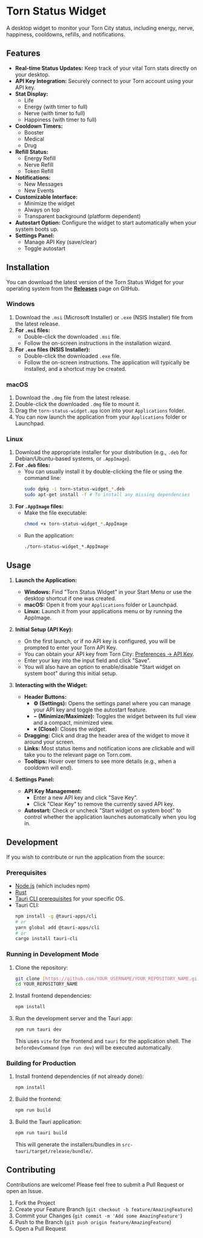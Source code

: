 # Torn Status Widget

A desktop widget to monitor your Torn City status, including energy, nerve, happiness, cooldowns, refills, and notifications.

## Features

* **Real-time Status Updates:** Keep track of your vital Torn stats directly on your desktop.
* **API Key Integration:** Securely connect to your Torn account using your API key.
* **Stat Display:**
    * Life
    * Energy (with timer to full)
    * Nerve (with timer to full)
    * Happiness (with timer to full)
* **Cooldown Timers:**
    * Booster
    * Medical
    * Drug
* **Refill Status:**
    * Energy Refill
    * Nerve Refill
    * Token Refill
* **Notifications:**
    * New Messages
    * New Events
* **Customizable Interface:**
    * Minimize the widget
    * Always on top
    * Transparent background (platform dependent)
* **Autostart Option:** Configure the widget to start automatically when your system boots up.
* **Settings Panel:**
    * Manage API Key (save/clear)
    * Toggle autostart

## Installation

You can download the latest version of the Torn Status Widget for your operating system from the [**Releases**](https://github.com/gnsc4/TornWidget/releases) page on GitHub.

### Windows

1.  Download the `.msi` (Microsoft Installer) or `.exe` (NSIS Installer) file from the latest release.
2.  **For `.msi` files:**
    * Double-click the downloaded `.msi` file.
    * Follow the on-screen instructions in the installation wizard.
3.  **For `.exe` files (NSIS Installer):**
    * Double-click the downloaded `.exe` file.
    * Follow the on-screen instructions. The application will typically be installed, and a shortcut may be created.

### macOS

1.  Download the `.dmg` file from the latest release.
2.  Double-click the downloaded `.dmg` file to mount it.
3.  Drag the `torn-status-widget.app` icon into your `Applications` folder.
4.  You can now launch the application from your `Applications` folder or Launchpad.

### Linux

1.  Download the appropriate installer for your distribution (e.g., `.deb` for Debian/Ubuntu-based systems, or `.AppImage`).
2.  **For `.deb` files:**
    * You can usually install it by double-clicking the file or using the command line:
        ```bash
        sudo dpkg -i torn-status-widget_*.deb
        sudo apt-get install -f # To install any missing dependencies
        ```
3.  **For `.AppImage` files:**
    * Make the file executable:
        ```bash
        chmod +x torn-status-widget_*.AppImage
        ```
    * Run the application:
        ```bash
        ./torn-status-widget_*.AppImage
        ```

## Usage

1.  **Launch the Application:**
    * **Windows:** Find "Torn Status Widget" in your Start Menu or use the desktop shortcut if one was created.
    * **macOS:** Open it from your `Applications` folder or Launchpad.
    * **Linux:** Launch it from your applications menu or by running the AppImage.

2.  **Initial Setup (API Key):**
    * On the first launch, or if no API key is configured, you will be prompted to enter your Torn API Key.
    * You can obtain your API key from Torn City: [Preferences -> API Key](https://www.torn.com/preferences.php#tab=api).
    * Enter your key into the input field and click "Save".
    * You will also have an option to enable/disable "Start widget on system boot" during this initial setup.

3.  **Interacting with the Widget:**
    * **Header Buttons:**
        * **⚙️ (Settings):** Opens the settings panel where you can manage your API key and toggle the autostart feature.
        * **− (Minimize/Maximize):** Toggles the widget between its full view and a compact, minimized view.
        * **× (Close):** Closes the widget.
    * **Dragging:** Click and drag the header area of the widget to move it around your screen.
    * **Links:** Most status items and notification icons are clickable and will take you to the relevant page on Torn.com.
    * **Tooltips:** Hover over timers to see more details (e.g., when a cooldown will end).

4.  **Settings Panel:**
    * **API Key Management:**
        * Enter a new API key and click "Save Key".
        * Click "Clear Key" to remove the currently saved API key.
    * **Autostart:** Check or uncheck "Start widget on system boot" to control whether the application launches automatically when you log in.

## Development

If you wish to contribute or run the application from the source:

### Prerequisites

* [Node.js](https://nodejs.org/) (which includes npm)
* [Rust](https://www.rust-lang.org/tools/install)
* [Tauri CLI prerequisites](https://tauri.app/v1/guides/getting-started/prerequisites) for your specific OS.
* Tauri CLI:
    ```bash
    npm install -g @tauri-apps/cli
    # or
    yarn global add @tauri-apps/cli
    # or
    cargo install tauri-cli
    ```

### Running in Development Mode

1.  Clone the repository:
    ```bash
    git clone [https://github.com/YOUR_USERNAME/YOUR_REPOSITORY_NAME.git](https://github.com/YOUR_USERNAME/YOUR_REPOSITORY_NAME.git)
    cd YOUR_REPOSITORY_NAME
    ```
2.  Install frontend dependencies:
    ```bash
    npm install
    ```
3.  Run the development server and the Tauri app:
    ```bash
    npm run tauri dev
    ```
    This uses `vite` for the frontend and `tauri` for the application shell. The `beforeDevCommand` (`npm run dev`) will be executed automatically.

### Building for Production

1.  Install frontend dependencies (if not already done):
    ```bash
    npm install
    ```
2.  Build the frontend:
    ```bash
    npm run build
    ```
3.  Build the Tauri application:
    ```bash
    npm run tauri build
    ```
    This will generate the installers/bundles in `src-tauri/target/release/bundle/`.

## Contributing

Contributions are welcome! Please feel free to submit a Pull Request or open an Issue.

1.  Fork the Project
2.  Create your Feature Branch (`git checkout -b feature/AmazingFeature`)
3.  Commit your Changes (`git commit -m 'Add some AmazingFeature'`)
4.  Push to the Branch (`git push origin feature/AmazingFeature`)
5.  Open a Pull Request
